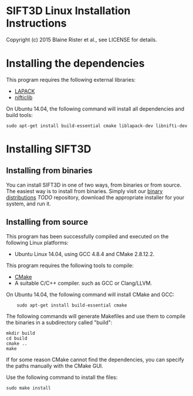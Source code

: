 # SIFT3D Linux Installation Instructions

Copyright (c) 2015 Blaine Rister et al., see LICENSE for details.

# Installing the dependencies

This program requires the following external libraries:
- [LAPACK](http://www.netlib.org/lapack/)
- [nifticlib](http://sourceforge.net/projects/niftilib/files/nifticlib/)

On Ubuntu 14.04, the following command will install all dependencies and build tools:

	sudo apt-get install build-essential cmake liblapack-dev libnifti-dev

# Installing SIFT3D

## Installing from binaries

You can install SIFT3D in one of two ways, from binaries or from source. The easiest way is to install from binaries. Simply visit our [binary distributions](x) *TODO* repository, download the appropriate installer for your system, and run it. 

## Installing from source

This program has been successfully compiled and executed on the following Linux platforms:
- Ubuntu Linux 14.04, using GCC 4.8.4 and CMake 2.8.12.2.

This program requires the following tools to compile:
- [CMake](http://www.cmake.org)
- A suitable C/C++ compiler. such as GCC or Clang/LLVM.

On Ubuntu 14.04, the following command will install CMake and GCC:

        sudo apt-get install build-essential cmake

The following commands will generate Makefiles and use them to compile the binaries in a subdirectory called "build":

	mkdir build
	cd build
	cmake ..
	make

If for some reason CMake cannot find the dependencies, you can specify the paths manually with the CMake GUI. 

Use the following command to install the files:

	sudo make install
